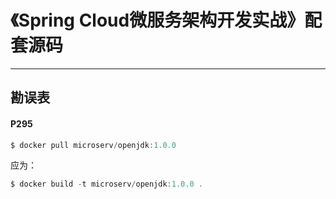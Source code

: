# 《Spring Cloud微服务架构开发实战》配套源码

---

## 勘误表
#### P295 

``` java
$ docker pull microserv/openjdk:1.0.0
```

应为：

```java
$ docker build -t microserv/openjdk:1.0.0 .
```